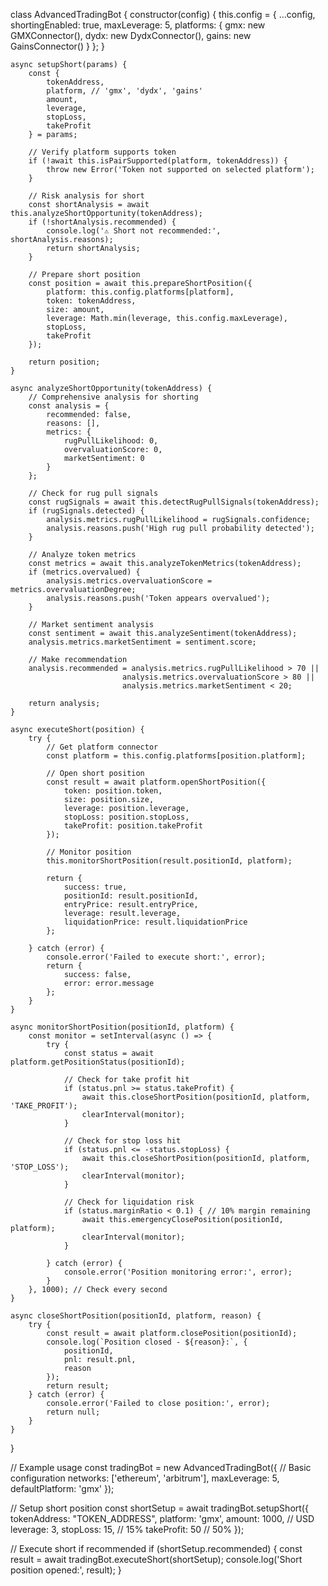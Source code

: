 class AdvancedTradingBot {
    constructor(config) {
        this.config = {
            ...config,
            shortingEnabled: true,
            maxLeverage: 5,
            platforms: {
                gmx: new GMXConnector(),
                dydx: new DydxConnector(),
                gains: new GainsConnector()
            }
        };
    }

    async setupShort(params) {
        const {
            tokenAddress,
            platform, // 'gmx', 'dydx', 'gains'
            amount,
            leverage,
            stopLoss,
            takeProfit
        } = params;

        // Verify platform supports token
        if (!await this.isPairSupported(platform, tokenAddress)) {
            throw new Error('Token not supported on selected platform');
        }

        // Risk analysis for short
        const shortAnalysis = await this.analyzeShortOpportunity(tokenAddress);
        if (!shortAnalysis.recommended) {
            console.log('⚠️ Short not recommended:', shortAnalysis.reasons);
            return shortAnalysis;
        }

        // Prepare short position
        const position = await this.prepareShortPosition({
            platform: this.config.platforms[platform],
            token: tokenAddress,
            size: amount,
            leverage: Math.min(leverage, this.config.maxLeverage),
            stopLoss,
            takeProfit
        });

        return position;
    }

    async analyzeShortOpportunity(tokenAddress) {
        // Comprehensive analysis for shorting
        const analysis = {
            recommended: false,
            reasons: [],
            metrics: {
                rugPullLikelihood: 0,
                overvaluationScore: 0,
                marketSentiment: 0
            }
        };

        // Check for rug pull signals
        const rugSignals = await this.detectRugPullSignals(tokenAddress);
        if (rugSignals.detected) {
            analysis.metrics.rugPullLikelihood = rugSignals.confidence;
            analysis.reasons.push('High rug pull probability detected');
        }

        // Analyze token metrics
        const metrics = await this.analyzeTokenMetrics(tokenAddress);
        if (metrics.overvalued) {
            analysis.metrics.overvaluationScore = metrics.overvaluationDegree;
            analysis.reasons.push('Token appears overvalued');
        }

        // Market sentiment analysis
        const sentiment = await this.analyzeSentiment(tokenAddress);
        analysis.metrics.marketSentiment = sentiment.score;

        // Make recommendation
        analysis.recommended = analysis.metrics.rugPullLikelihood > 70 ||
                             analysis.metrics.overvaluationScore > 80 ||
                             analysis.metrics.marketSentiment < 20;

        return analysis;
    }

    async executeShort(position) {
        try {
            // Get platform connector
            const platform = this.config.platforms[position.platform];

            // Open short position
            const result = await platform.openShortPosition({
                token: position.token,
                size: position.size,
                leverage: position.leverage,
                stopLoss: position.stopLoss,
                takeProfit: position.takeProfit
            });

            // Monitor position
            this.monitorShortPosition(result.positionId, platform);

            return {
                success: true,
                positionId: result.positionId,
                entryPrice: result.entryPrice,
                leverage: result.leverage,
                liquidationPrice: result.liquidationPrice
            };

        } catch (error) {
            console.error('Failed to execute short:', error);
            return {
                success: false,
                error: error.message
            };
        }
    }

    async monitorShortPosition(positionId, platform) {
        const monitor = setInterval(async () => {
            try {
                const status = await platform.getPositionStatus(positionId);
                
                // Check for take profit hit
                if (status.pnl >= status.takeProfit) {
                    await this.closeShortPosition(positionId, platform, 'TAKE_PROFIT');
                    clearInterval(monitor);
                }
                
                // Check for stop loss hit
                if (status.pnl <= -status.stopLoss) {
                    await this.closeShortPosition(positionId, platform, 'STOP_LOSS');
                    clearInterval(monitor);
                }
                
                // Check for liquidation risk
                if (status.marginRatio < 0.1) { // 10% margin remaining
                    await this.emergencyClosePosition(positionId, platform);
                    clearInterval(monitor);
                }

            } catch (error) {
                console.error('Position monitoring error:', error);
            }
        }, 1000); // Check every second
    }

    async closeShortPosition(positionId, platform, reason) {
        try {
            const result = await platform.closePosition(positionId);
            console.log(`Position closed - ${reason}:`, {
                positionId,
                pnl: result.pnl,
                reason
            });
            return result;
        } catch (error) {
            console.error('Failed to close position:', error);
            return null;
        }
    }
}

// Example usage
const tradingBot = new AdvancedTradingBot({
    // Basic configuration
    networks: ['ethereum', 'arbitrum'],
    maxLeverage: 5,
    defaultPlatform: 'gmx'
});

// Setup short position
const shortSetup = await tradingBot.setupShort({
    tokenAddress: "TOKEN_ADDRESS",
    platform: 'gmx',
    amount: 1000, // USD
    leverage: 3,
    stopLoss: 15, // 15%
    takeProfit: 50 // 50%
});

// Execute short if recommended
if (shortSetup.recommended) {
    const result = await tradingBot.executeShort(shortSetup);
    console.log('Short position opened:', result);
}